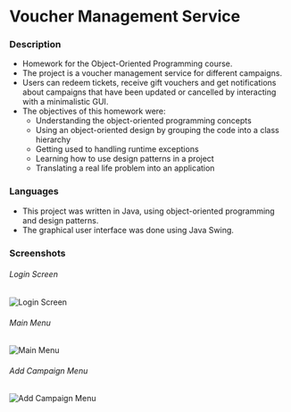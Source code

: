 # Voucher Management Service

### Description

* Homework for the Object-Oriented Programming course.
* The project is a voucher management service for different campaigns.
* Users can redeem tickets, receive gift vouchers and get notifications about campaigns that have been updated or cancelled by interacting with a minimalistic GUI.
* The objectives of this homework were:
    * Understanding the object-oriented programming concepts
    * Using an object-oriented design by grouping the code into a class hierarchy
    * Getting used to handling runtime exceptions
    * Learning how to use design patterns in a project
    * Translating a real life problem into an application

### Languages

* This project was written in Java, using object-oriented programming and design patterns.
* The graphical user interface was done using Java Swing.

### Screenshots

###### Login Screen
![Login Screen](https://imgur.com/i8GRwR9.png)

###### Main Menu
![Main Menu](https://imgur.com/uEq8e6a.png)

###### Add Campaign Menu
![Add Campaign Menu](https://imgur.com/4uzpGg5.png)